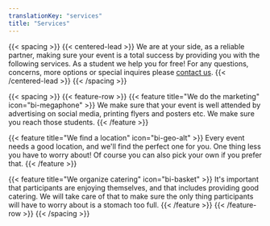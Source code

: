 ```yaml
---
translationKey: "services"
title: "Services"
---
```


{{< spacing >}}
{{< centered-lead >}}
We are at your side, as a reliable partner, making sure your event is a total success by providing you with the following services. As a student we help you for free! For any questions, concerns, more options or special inquires please [contact us](/en/contact).
{{< /centered-lead >}}
{{< /spacing >}}

{{< spacing >}}
{{< feature-row >}}
{{< feature title="We do the marketing" icon="bi-megaphone" >}}
We make sure that your event is well attended by advertising on social media, printing flyers and posters etc. We make sure you reach those students.
{{< /feature >}}

{{< feature title="We find a location" icon="bi-geo-alt" >}}
Every event needs a good location, and we'll find the perfect one for you. One thing less you have to worry about! Of course you can also pick your own if you prefer that.
{{< /feature >}}

{{< feature title="We organize catering" icon="bi-basket" >}}
It's important that participants are enjoying themselves, and that includes providing good catering. We will take care of that to make sure the only thing participants will have to worry about is a stomach too full.
{{< /feature >}}
{{< /feature-row >}}
{{< /spacing >}}

